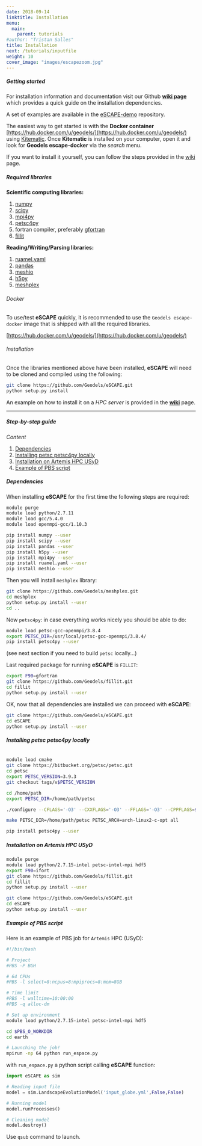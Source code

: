 ```yaml
---
date: 2018-09-14
linktitle: Installation
menu:
  main:
    parent: tutorials
#author: "Tristan Salles"
title: Installation
next: /tutorials/inputfile
weight: 10
cover_image: "images/escapezoom.jpg"
---
```


##### Getting started

For installation information and documentation visit our Github [**wiki page**](https://github.com/Geodels/eSCAPE/wiki) which provides a quick guide on the installation dependencies.

A set of examples are available in the [eSCAPE-demo](https://github.com/Geodels/eSCAPE-demo) repository.

The easiest way to get started is with the **Docker container**
[https://hub.docker.com/u/geodels/](https://hub.docker.com/u/geodels/) using [Kitematic](https://docs.docker.com/kitematic/userguide/). Once **Kitematic** is installed on your computer, open it and look for **Geodels escape-docker** via the *search* menu.

If you want to install it yourself, you can follow the steps provided in the [wiki](https://github.com/Geodels/eSCAPE/wiki/Installation-on-HPC) page.

##### Required libraries

**Scientific computing libraries:**

1. [numpy](http://www.numpy.org)
2. [scipy](https://www.scipy.org)
3. [mpi4py](https://mpi4py.readthedocs.io/en/stable/)
4. [petsc4py](https://petsc4py.readthedocs.io/en/stable/)
5. fortran compiler, preferably [gfortran](https://gcc.gnu.org/wiki/GFortran)
6. [fillit](https://github.com/Geodels/fillit)

**Reading/Writing/Parsing libraries:**

1. [ruamel.yaml](https://yaml.readthedocs.io/en/latest/)
2. [pandas](https://pandas.pydata.org)
3. [meshio](https://github.com/nschloe/meshio)
4. [h5py](https://www.h5py.org)
5. [meshplex](https://github.com/nschloe/meshplex)

###### Docker

To use/test **eSCAPE** quickly, it is recommended to use the `Geodels escape-docker` image that is shipped with all the required libraries.

[https://hub.docker.com/u/geodels/](https://hub.docker.com/u/geodels/)

###### Installation

Once the libraries mentioned above have been installed, **eSCAPE** will need to be cloned and compiled using the following:

```bash
git clone https://github.com/Geodels/eSCAPE.git
python setup.py install
```

An example on how to install it on a _HPC server_ is provided in the [**wiki**](https://github.com/Geodels/eSCAPE/wiki/Installation-on-HPC) page.


***

##### Step-by-step guide

_Content_

1. [Dependencies](#dependencies)
2. [Installing petsc petsc4py locally](#installing-petsc-petsc4py-locally)
3. [Installation on Artemis HPC USyD](#installation-on-artemis-hpc-usyd)
4. [Example of PBS script](#example-of-pbs-script)


##### Dependencies

When installing **eSCAPE** for the first time the following steps are required:

```bash
module purge
module load python/2.7.11
module load gcc/5.4.0
module load openmpi-gcc/1.10.3

pip install numpy --user
pip install scipy --user
pip install pandas --user
pip install h5py --user
pip install mpi4py --user
pip install ruamel.yaml --user
pip install meshio --user
```

Then you will install `meshplex` library:

```bash
git clone https://github.com/Geodels/meshplex.git
cd meshplex
python setup.py install --user
cd ..
```

Now `petsc4py`: in case everything works nicely you should be able to do:

```bash
module load petsc-gcc-openmpi/3.8.4
export PETSC_DIR=/usr/local/petsc-gcc-openmpi/3.8.4/
pip install petsc4py --user
```

(see next section if you need to build `petsc` locally...)

Last required package for running **eSCAPE** is `FILLIT`:

```bash
export F90=gfortran
git clone https://github.com/Geodels/fillit.git
cd fillit
python setup.py install --user
```

OK, now that all dependencies are installed we can proceed with **eSCAPE**:

```bash
git clone https://github.com/Geodels/eSCAPE.git
cd eSCAPE
python setup.py install --user
```

##### Installing petsc petsc4py locally

```bash

module load cmake
git clone https://bitbucket.org/petsc/petsc.git
cd petsc
export PETSC_VERSION=3.9.3
git checkout tags/v$PETSC_VERSION

cd /home/path
export PETSC_DIR=/home/path/petsc

./configure --CFLAGS='-O3' --CXXFLAGS='-O3' --FFLAGS='-O3' --CPPFLAGS=$CPPFLAGS --LDFLAGS=$LDFLAGS  --MPI-DIR=$MPI_DIR  --with-debugging=no  --download-fblaslapack --download-ctetgen --download-metis=yes --download-parmetis=yes --download-triangle

make PETSC_DIR=/home/path/petsc PETSC_ARCH=arch-linux2-c-opt all

pip install petsc4py --user
```

##### Installation on Artemis HPC USyD


```bash
module purge
module load python/2.7.15-intel petsc-intel-mpi hdf5
export F90=ifort
git clone https://github.com/Geodels/fillit.git
cd fillit
python setup.py install --user

git clone https://github.com/Geodels/eSCAPE.git
cd eSCAPE
python setup.py install --user
```

##### Example of PBS script

Here is an example of PBS job for `Artemis` HPC (USyD):

```bash
#!/bin/bash

# Project
#PBS -P BGH

# 64 CPUs
#PBS -l select=8:ncpus=8:mpiprocs=8:mem=8GB

# Time limit
#PBS -l walltime=10:00:00
#PBS -q alloc-dm

# Set up environment
module load python/2.7.15-intel petsc-intel-mpi hdf5

cd $PBS_O_WORKDIR
cd earth

# Launching the job!
mpirun -np 64 python run_espace.py
```

with `run_espace.py` a python script calling **eSCAPE** function:

```python
import eSCAPE as sim

# Reading input file
model = sim.LandscapeEvolutionModel('input_globe.yml',False,False)

# Running model
model.runProcesses()

# Cleaning model
model.destroy()
```

Use `qsub` command to launch.
